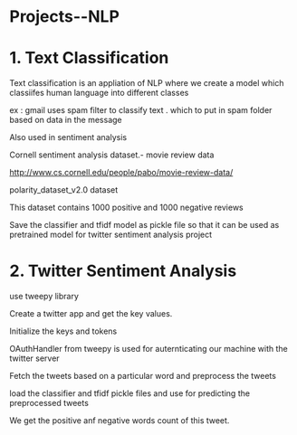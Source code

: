 # Projects--NLP



# 1. Text Classification

Text classification is an appliation of NLP where we create a model which classiifes human language into different classes

ex : gmail uses spam filter to classify text . which to put in spam folder based on data in the message

Also used in sentiment analysis

Cornell sentiment analysis dataset.- movie review data

http://www.cs.cornell.edu/people/pabo/movie-review-data/

polarity_dataset_v2.0 dataset

This dataset contains 1000 positive and 1000 negative reviews

Save the classifier and tfidf model as pickle file so that it can be used as pretrained model for twitter sentiment analysis project

# 2. Twitter Sentiment Analysis

use tweepy library

Create a twitter app and get the key values.

Initialize the keys and tokens 

OAuthHandler from tweepy is used for auternticating our machine with the twitter server

Fetch the tweets based on a particular word and preprocess the tweets


load the classifier and tfidf pickle files and use for predicting the preprocessed tweets

We get the positive anf negative words count of this tweet.

